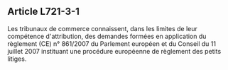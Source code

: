 Article L721-3-1
----
Les tribunaux de commerce connaissent, dans les limites de leur compétence
d'attribution, des demandes formées en application du règlement (CE) n° 861/2007
du Parlement européen et du Conseil du 11 juillet 2007 instituant une procédure
européenne de règlement des petits litiges.
